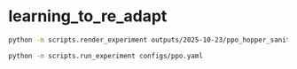 # learning_to_re_adapt


```bash
python -m scripts.render_experiment outputs/2025-10-23/ppo_hopper_sanity_1

python -m scripts.run_experiment configs/ppo.yaml  